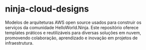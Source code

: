 # ninja-cloud-designs
Modelos de arquiteturas AWS open source usados para construir os serviços da comunidade HelloWorld.Ninja. Este repositório oferece templates práticos e reutilizáveis para diversas soluções em nuvem, promovendo colaboração, aprendizado e inovação em projetos de infraestrutura.
